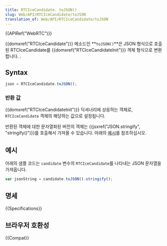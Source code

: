 ```yaml
---
title: RTCIceCandidate. toJSON()
slug: Web/API/RTCIceCandidate/toJSON
translation_of: Web/API/RTCIceCandidate/toJSON
---
```

{{APIRef("WebRTC")}}

{{domxref("RTCIceCandidate")}} 메소드인 **`toJSON()`**은 JSON 형식으로 호출된 RTCIceCandidate를 {{domxref("RTCIceCandidateInit")}} 객체 형식으로 변환합니다. .

## Syntax

```js
json = RTCIceCandidate.toJSON();
```

### 반환 값

{{domxref("RTCIceCandidateInit")}} 딕셔너리에 상응하는 객체로, `RTCIceCandidate` 객체의 해당하는 값으로 설정됩니다.

반환된 객체에 대한 문자열화된 버전의 객체는 {{jsxref("JSON.stringify", "stringify()")}}를 호출해서 가져올 수 있습니다. 아래의 [예시](#example)를 참조하십시오.

## 예시

아래의 샘플 코드는 `candidate` 변수의 `RTCIceCandidate`를 나타내는 JSON 문자열을 가져옵니다.

```js
var jsonString = candidate.toJSON().stringify();
```

## 명세

{{Specifications}}

## 브라우저 호환성

{{Compat}}
